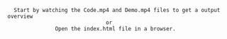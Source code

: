       Start by watching the Code.mp4 and Demo.mp4 files to get a output overview 
                                   or
                   Open the index.html file in a browser. 
